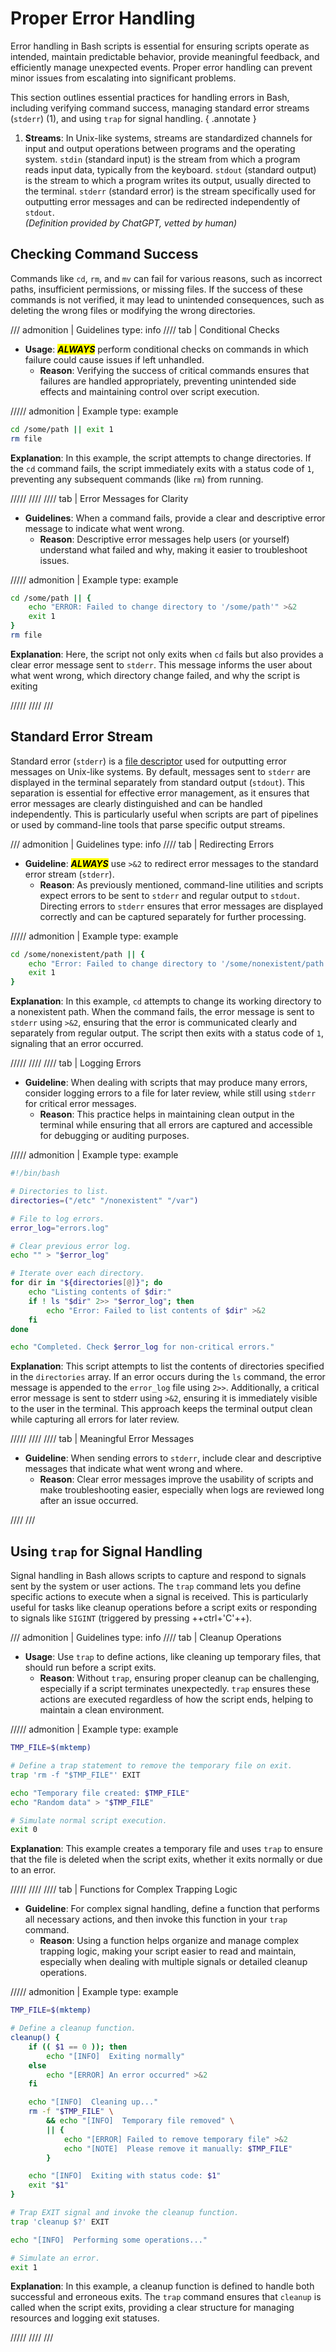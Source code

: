 # Proper Error Handling

Error handling in Bash scripts is essential for ensuring scripts operate as intended, maintain predictable behavior, provide meaningful feedback, and efficiently manage unexpected events. Proper error handling can prevent minor issues from escalating into significant problems.

This section outlines essential practices for handling errors in Bash, including verifying command success, managing standard error streams (`stderr`) (1), and using `trap` for signal handling.
{ .annotate }

1. **Streams**: In Unix-like systems, streams are standardized channels for input and output operations between programs and the operating system. `stdin` (standard input) is the stream from which a program reads input data, typically from the keyboard. `stdout` (standard output) is the stream to which a program writes its output, usually directed to the terminal. `stderr` (standard error) is the stream specifically used for outputting error messages and can be redirected independently of `stdout`.<br>_(Definition provided by ChatGPT, vetted by human)_

## Checking Command Success

Commands like `cd`, `rm`, and `mv` can fail for various reasons, such as incorrect paths, insufficient permissions, or missing files. If the success of these commands is not verified, it may lead to unintended consequences, such as deleting the wrong files or modifying the wrong directories.

/// admonition | Guidelines
    type: info
//// tab | Conditional Checks

- **Usage**: <mark>**_ALWAYS_**</mark> perform conditional checks on commands in which failure could cause issues if left unhandled.
    - **Reason**: Verifying the success of critical commands ensures that failures are handled appropriately, preventing unintended side effects and maintaining control over script execution.

///// admonition | Example
    type: example

```bash
cd /some/path || exit 1
rm file
```

**Explanation**: In this example, the script attempts to change directories. If the `cd` command fails, the script immediately exits with a status code of `1`, preventing any subsequent commands (like `rm`) from running.

/////
////
//// tab | Error Messages for Clarity

- **Guidelines**: When a command fails, provide a clear and descriptive error message to indicate what went wrong.
    - **Reason**: Descriptive error messages help users (or yourself) understand what failed and why, making it easier to troubleshoot issues.

///// admonition | Example
    type: example

```bash
cd /some/path || {
    echo "ERROR: Failed to change directory to '/some/path'" >&2
    exit 1
}
rm file
```

**Explanation**: Here, the script not only exits when `cd` fails but also provides a clear error message sent to `stderr`. This message informs the user about what went wrong, which directory change failed, and why the script is exiting

/////
////
///

## Standard Error Stream

Standard error (`stderr`) is a [file descriptor](https://mywiki.wooledge.org/FileDescriptor) used for outputting error messages on Unix-like systems. By default, messages sent to `stderr` are displayed in the terminal separately from standard output (`stdout`). This separation is essential for effective error management, as it ensures that error messages are clearly distinguished and can be handled independently. This is particularly useful when scripts are part of pipelines or used by command-line tools that parse specific output streams.

/// admonition | Guidelines
    type: info
//// tab | Redirecting Errors

- **Guideline**: <mark>**_ALWAYS_**</mark> use `>&2` to redirect error messages to the standard error stream (`stderr`).
    - **Reason**: As previously mentioned, command-line utilities and scripts expect errors to be sent to `stderr` and regular output to `stdout`. Directing errors to `stderr` ensures that error messages are displayed correctly and can be captured separately for further processing.

///// admonition | Example
    type: example

```bash
cd /some/nonexistent/path || {
    echo "Error: Failed to change directory to '/some/nonexistent/path'" >&2
    exit 1
}
```

**Explanation**: In this example, `cd` attempts to change its working directory to a nonexistent path. When the command fails, the error message is sent to `stderr` using `>&2`, ensuring that the error is communicated clearly and separately from regular output. The script then exits with a status code of `1`, signaling that an error occurred.

/////
////
//// tab | Logging Errors

- **Guideline**: When dealing with scripts that may produce many errors, consider logging errors to a file for later review, while still using `stderr` for critical error messages.
    - **Reason**: This practice helps in maintaining clean output in the terminal while ensuring that all errors are captured and accessible for debugging or auditing purposes.

///// admonition | Example
    type: example

```bash
#!/bin/bash

# Directories to list.
directories=("/etc" "/nonexistent" "/var")

# File to log errors.
error_log="errors.log"

# Clear previous error log.
echo "" > "$error_log"

# Iterate over each directory.
for dir in "${directories[@]}"; do
    echo "Listing contents of $dir:"
    if ! ls "$dir" 2>> "$error_log"; then
        echo "Error: Failed to list contents of $dir" >&2
    fi
done

echo "Completed. Check $error_log for non-critical errors."
```

**Explanation**: This script attempts to list the contents of directories specified in the `directories` array. If an error occurs during the `ls` command, the error message is appended to the `error_log` file using `2>>`. Additionally, a critical error message is sent to stderr using `>&2`, ensuring it is immediately visible to the user in the terminal. This approach keeps the terminal output clean while capturing all errors for later review.

/////
////
//// tab | Meaningful Error Messages

- **Guideline**: When sending errors to `stderr`, include clear and descriptive messages that indicate what went wrong and where.
    - **Reason**: Clear error messages improve the usability of scripts and make troubleshooting easier, especially when logs are reviewed long after an issue occurred.

////
///


## Using `trap` for Signal Handling

Signal handling in Bash allows scripts to capture and respond to signals sent by the system or user actions. The `trap` command lets you define specific actions to execute when a signal is received. This is particularly useful for tasks like cleanup operations before a script exits or responding to signals like `SIGINT` (triggered by pressing ++ctrl+'C'++).

/// admonition | Guidelines
    type: info
//// tab | Cleanup Operations

- **Usage**: Use `trap` to define actions, like cleaning up temporary files, that should run before a script exits.
    - **Reason**: Without `trap`, ensuring proper cleanup can be challenging, especially if a script terminates unexpectedly. `trap` ensures these actions are executed regardless of how the script ends, helping to maintain a clean environment.

///// admonition | Example
    type: example

```bash
TMP_FILE=$(mktemp)

# Define a trap statement to remove the temporary file on exit.
trap 'rm -f "$TMP_FILE"' EXIT

echo "Temporary file created: $TMP_FILE"
echo "Random data" > "$TMP_FILE"

# Simulate normal script execution.
exit 0
```

**Explanation**: This example creates a temporary file and uses `trap` to ensure that the file is deleted when the script exits, whether it exits normally or due to an error.

/////
////
//// tab | Functions for Complex Trapping Logic

- **Guideline**: For complex signal handling, define a function that performs all necessary actions, and then invoke this function in your `trap` command.
    - **Reason**: Using a function helps organize and manage complex trapping logic, making your script easier to read and maintain, especially when dealing with multiple signals or detailed cleanup operations.

///// admonition | Example
    type: example

```bash
TMP_FILE=$(mktemp)

# Define a cleanup function.
cleanup() {
    if (( $1 == 0 )); then
        echo "[INFO]  Exiting normally"
    else
        echo "[ERROR] An error occurred" >&2
    fi

    echo "[INFO]  Cleaning up..."
    rm -f "$TMP_FILE" \
        && echo "[INFO]  Temporary file removed" \
        || {
            echo "[ERROR] Failed to remove temporary file" >&2
            echo "[NOTE]  Please remove it manually: $TMP_FILE"
        }

    echo "[INFO]  Exiting with status code: $1"
    exit "$1"
}

# Trap EXIT signal and invoke the cleanup function.
trap 'cleanup $?' EXIT

echo "[INFO]  Performing some operations..."

# Simulate an error.
exit 1
```

**Explanation**: In this example, a cleanup function is defined to handle both successful and erroneous exits. The `trap` command ensures that `cleanup` is called when the script exits, providing a clear structure for managing resources and logging exit statuses.

/////
////
///
